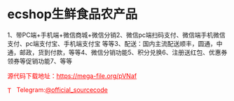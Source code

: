 # ecshop生鲜食品农产品

1、带PC端+手机端+微信商城+微信分销2、微信pc端扫码支付、微信端手机微信支付、pc端支付宝、手机端支付宝 等等3、配送：国内主流配送顺丰，圆通，中通，邮政，货到付款，等等4、微信分销功能5、积分兑换6、注册送红包、优惠券领券等促销功能7、等等<br>


<p style="color: red;">源代码下载地址：<a href="https://mega-file.org/pVNaf" style="color: red;">https://mega-file.org/pVNaf</a></p><p style="color: red;"><img src="https://cdn-icons-png.flaticon.com/512/2111/2111646.png" alt="Telegram Icon" style="width: 16px; vertical-align: middle; margin-right: 5px;">Telegram:<a href="https://t.me/official_sourcecode" style="color: red;">@official_sourcecode</a></p>